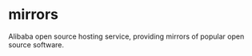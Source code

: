 mirrors
=======

Alibaba open source hosting service, providing mirrors of popular open source software. 
